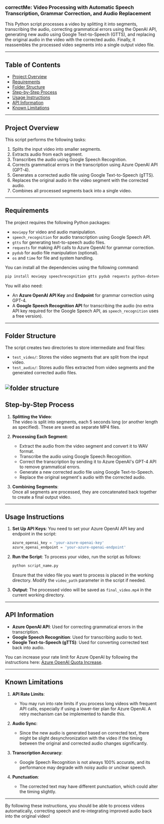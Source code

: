### correctMe: Video Processing with Automatic Speech Transcription, Grammar Correction, and Audio Replacement

This Python script processes a video by splitting it into segments, transcribing the audio, correcting grammatical errors using the OpenAI API, generating new audio using Google Text-to-Speech (GTTS), and replacing the original audio in the video with the corrected audio. Finally, it reassembles the processed video segments into a single output video file.

---

## Table of Contents
- [Project Overview](#project-overview)
- [Requirements](#requirements)
- [Folder Structure](#folder-structure)
- [Step-by-Step Process](#step-by-step-process)
- [Usage Instructions](#usage-instructions)
- [API Information](#api-information)
- [Known Limitations](#known-limitations)

---

## Project Overview

This script performs the following tasks:
1. Splits the input video into smaller segments.
2. Extracts audio from each segment.
3. Transcribes the audio using Google Speech Recognition.
4. Corrects grammatical errors in the transcription using Azure OpenAI API (GPT-4).
5. Generates a corrected audio file using Google Text-to-Speech (gTTS).
6. Replaces the original audio in the video segment with the corrected audio.
7. Combines all processed segments back into a single video.

---

## Requirements

The project requires the following Python packages:

- `moviepy` for video and audio manipulation.
- `speech_recognition` for audio transcription using Google Speech API.
- `gtts` for generating text-to-speech audio files.
- `requests` for making API calls to Azure OpenAI for grammar correction.
- `pydub` for audio file manipulation (optional).
- `os` and `time` for file and system handling.

You can install all the dependencies using the following command:

```bash
pip install moviepy speechrecognition gtts pydub requests python-dotenv
```

You will also need:
- An **Azure OpenAI API Key** and **Endpoint** for grammar correction using GPT-4.
- A **Google Speech Recognition API** for transcribing the audio (no extra API key required for the Google Speech API, as `speech_recognition` uses a free version).

---

## Folder Structure

The script creates two directories to store intermediate and final files:
- `test_video/`: Stores the video segments that are split from the input video.
- `test_audio/`: Stores audio files extracted from video segments and the generated corrected audio files.

![folder structure](image.png)
---

## Step-by-Step Process

1. **Splitting the Video**:  
   The video is split into segments, each 5 seconds long (or another length as specified). These are saved as separate MP4 files.

2. **Processing Each Segment**:  
   - Extract the audio from the video segment and convert it to WAV format.
   - Transcribe the audio using Google Speech Recognition.
   - Correct the transcription by sending it to Azure OpenAI's GPT-4 API to remove grammatical errors.
   - Generate a new corrected audio file using Google Text-to-Speech.
   - Replace the original segment's audio with the corrected audio.

3. **Combining Segments**:  
   Once all segments are processed, they are concatenated back together to create a final output video.

---

## Usage Instructions

1. **Set Up API Keys**:
   You need to set your Azure OpenAI API key and endpoint in the script:
   
   ```python
   azure_openai_key = 'your-azure-openai-key'
   azure_openai_endpoint = 'your-azure-openai-endpoint'
   ```

2. **Run the Script**:
   To process your video, run the script as follows:
   
   ```bash
   python script_name.py
   ```

   Ensure that the video file you want to process is placed in the working directory. Modify the `video_path` parameter in the script if needed.

3. **Output**:
   The processed video will be saved as `final_video.mp4` in the current working directory.

---

## API Information

- **Azure OpenAI API**: Used for correcting grammatical errors in the transcription.
- **Google Speech Recognition**: Used for transcribing audio to text.
- **Google Text-to-Speech (gTTS)**: Used for converting corrected text back into audio.

You can increase your rate limit for Azure OpenAI by following the instructions here: [Azure OpenAI Quota Increase](https://aka.ms/oai/quotaincrease).

---

## Known Limitations

1. **API Rate Limits**:
   - You may run into rate limits if you process long videos with frequent API calls, especially if using a lower-tier plan for Azure OpenAI. A retry mechanism can be implemented to handle this.
   
2. **Audio Sync**:
   - Since the new audio is generated based on corrected text, there might be slight desynchronization with the video if the timing between the original and corrected audio changes significantly.

3. **Transcription Accuracy**:
   - Google Speech Recognition is not always 100% accurate, and its performance may degrade with noisy audio or unclear speech.

4. **Punctuation**:
   - The corrected text may have different punctuation, which could alter the timing slightly.

---

By following these instructions, you should be able to process videos automatically, correcting speech and re-integrating improved audio back into the original video!